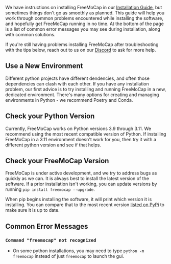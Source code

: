 We have instructions on installing FreeMoCap in our [Installation Guide](/getting_started/installation), but sometimes things don't go as smoothly as planned. This guide will help you work through common problems encountered while installing the software, and hopefully get FreeMoCap running in no time. At the bottom of the page is a list of common error messages you may see during installation, along with common solutions.

If you're still having problems installing FreeMoCap after troubleshooting with the tips below, reach out to us on our [Discord](https://discord.gg/j76UGWfEeA) to ask for more help.

## Use a New Environment
Different python projects have different dendencies, and often those dependencies can clash with each other. If you have any installation problem, our first advice is to try installing and running FreeMoCap in a new, dedicated environment. 
There's many options for creating and managing environments in Python - we recommend Poetry and Conda.

## Check your Python Version
Currently, FreeMoCap works on Python versions 3.9 through 3.11.  We recommend using the most recent compatible version of Python. If installing FreeMoCap in a 3.11 environment doesn't work for you, then try it with a different python version and see if that helps.

## Check your FreeMoCap Version
FreeMoCap is under active development, and we try to address bugs as quickly as we can. It is always best to install the latest version of the software. If a prior installation isn't working, you can update versions by running `pip install freemocap --upgrade`. 

When pip begins installing the software, it will print which version it is installing. You can compare that to the most recent version [listed on PyPi](https://pypi.org/project/freemocap/) to make sure it is up to date.

## Common Error Messages

### `Command "freemocap" not recognized`
- On some python installations, you may need to type `python -m freemocap` instead of just `freemocap` to launch the gui.